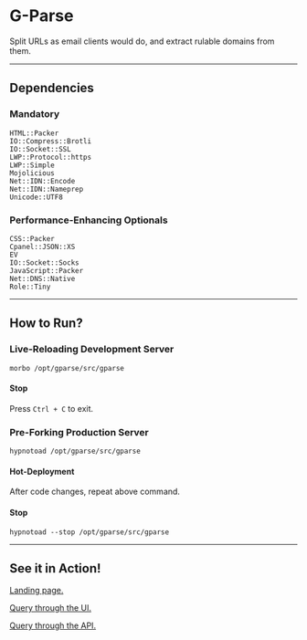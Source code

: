 # G-Parse

Split URLs as email clients would do, and extract rulable domains from them.

---

## Dependencies

### Mandatory
    HTML::Packer
    IO::Compress::Brotli
    IO::Socket::SSL
    LWP::Protocol::https
    LWP::Simple
    Mojolicious
    Net::IDN::Encode
    Net::IDN::Nameprep
    Unicode::UTF8

### Performance-Enhancing Optionals
    CSS::Packer
    Cpanel::JSON::XS
    EV
    IO::Socket::Socks
    JavaScript::Packer
    Net::DNS::Native
    Role::Tiny

---

## How to Run?

### Live-Reloading Development Server

    morbo /opt/gparse/src/gparse

#### Stop

Press `Ctrl + C` to exit.

### Pre-Forking Production Server

    hypnotoad /opt/gparse/src/gparse

#### Hot-Deployment

After code changes, repeat above command.

#### Stop

    hypnotoad --stop /opt/gparse/src/gparse

---

## See it in Action!

[Landing page.](https://gparse.ankitpati.in "G-Parse")

[Query through the UI.](https://gparse.ankitpati.in/#https://username:password@www.sitpune.%E0%A4%AD%E0%A4%BE%E0%A4%B0%E0%A4%A4.edu.in.kyoto.jp:8080/ankitpati?hello#anchor "Displays a nice table.")

[Query through the API.](https://gparse.ankitpati.in/https://username:password@www.sitpune.%E0%A4%AD%E0%A4%BE%E0%A4%B0%E0%A4%A4.edu.in.kyoto.jp:8080/ankitpati?hello "Returns JSON.")
